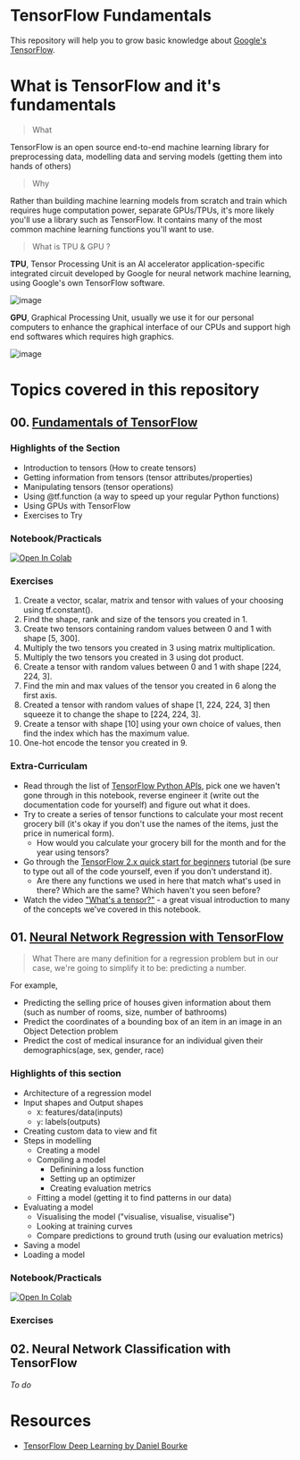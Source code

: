 # TensorFlow Fundamentals

This repository will help you to grow basic knowledge about [Google's TensorFlow](https://www.tensorflow.org/).

# What is TensorFlow and it's fundamentals

> What

TensorFlow is an open source end-to-end machine learning library for preprocessing data, modelling data and serving models (getting them into hands of others)

> Why

Rather than building machine learning models from scratch and train which requires huge computation power, separate GPUs/TPUs, it's more likely you'll use a library such as TensorFlow. It contains many of the most common machine learning functions you'll want to use.

> What is TPU & GPU ?

**TPU**, Tensor Processing Unit is an AI accelerator application-specific integrated circuit developed by Google for neural network machine learning, using Google's own TensorFlow software.

![image](https://user-images.githubusercontent.com/29537875/195336643-81229c04-a774-4a18-8c88-54291f6ca3e6.png)

**GPU**, Graphical Processing Unit, usually we use it for our personal computers to enhance the graphical interface of our CPUs and support high end softwares which requires high graphics.

![image](https://user-images.githubusercontent.com/29537875/195337734-82537f2d-ecce-4e38-be97-4ae07039f647.png)

# Topics covered in this repository

## 00. [Fundamentals of TensorFlow](https://github.com/SaketMunda/tensorflow-fundamentals/blob/master/00_tensorflow_fundamentals.ipynb)

### Highlights of the Section

* Introduction to tensors (How to create tensors)
* Getting information from tensors (tensor attributes/properties)
* Manipulating tensors (tensor operations)
* Using @tf.function (a way to speed up your regular Python functions)
* Using GPUs with TensorFlow
* Exercises to Try

### Notebook/Practicals

[![Open In Colab](https://colab.research.google.com/assets/colab-badge.svg)](https://colab.research.google.com/github/SaketMunda/tensorflow-fundamentals/blob/master/00_tensorflow_fundamentals.ipynb)

### Exercises

1. Create a vector, scalar, matrix and tensor with values of your choosing using tf.constant().
2. Find the shape, rank and size of the tensors you created in 1.
3. Create two tensors containing random values between 0 and 1 with shape [5, 300].
4. Multiply the two tensors you created in 3 using matrix multiplication.
5. Multiply the two tensors you created in 3 using dot product.
6. Create a tensor with random values between 0 and 1 with shape [224, 224, 3].
7. Find the min and max values of the tensor you created in 6 along the first axis.
8. Created a tensor with random values of shape [1, 224, 224, 3] then squeeze it to change the shape to [224, 224, 3].
9. Create a tensor with shape [10] using your own choice of values, then find the index which has the maximum value.
10. One-hot encode the tensor you created in 9.

### Extra-Curriculam

* Read through the list of [TensorFlow Python APIs](https://www.tensorflow.org/api_docs/python/), pick one we haven't gone through in this notebook, reverse engineer it (write out the documentation code for yourself) and figure out what it does.
* Try to create a series of tensor functions to calculate your most recent grocery bill (it's okay if you don't use the names of the items, just the price in numerical form).
  - How would you calculate your grocery bill for the month and for the year using tensors?
* Go through the [TensorFlow 2.x quick start for beginners](https://www.tensorflow.org/tutorials/quickstart/beginner) tutorial (be sure to type out all of the code yourself, even if you don't understand it).
  - Are there any functions we used in here that match what's used in there? Which are the same? Which haven't you seen before?
* Watch the video ["What's a tensor?"](https://www.youtube.com/watch?v=f5liqUk0ZTw) - a great visual introduction to many of the concepts we've covered in this notebook.

## 01. [Neural Network Regression with TensorFlow](https://github.com/SaketMunda/tensorflow-fundamentals/blob/master/01_neural_network_regression_in_tensorflow.ipynb) 

> What
There are many definition for a regression problem but in our case, we're going to simplify it to be: predicting a number.

For example,
* Predicting the selling price of houses given information about them (such as number of rooms, size, number of bathrooms)
* Predict the coordinates of a bounding box of an item in an image in an Object Detection problem
* Predict the cost of medical insurance for an individual given their demographics(age, sex, gender, race)

### Highlights of this section

* Architecture of a regression model
* Input shapes and Output shapes
  - `X`: features/data(inputs)
  - `y`: labels(outputs)
* Creating custom data to view and fit
* Steps in modelling
  - Creating a model
  - Compiling a model
    - Definining a loss function
    - Setting up an optimizer
    - Creating evaluation metrics
  - Fitting a model (getting it to find patterns in our data)
* Evaluating a model
  - Visualising the model ("visualise, visualise, visualise")
  - Looking at training curves
  - Compare predictions to ground truth (using our evaluation metrics)
* Saving a model
* Loading a model

### Notebook/Practicals

[![Open In Colab](https://colab.research.google.com/assets/colab-badge.svg)](https://colab.research.google.com/github/SaketMunda/tensorflow-fundamentals/blob/master/01_neural_network_regression_in_tensorflow.ipynb)

### Exercises

## 02. Neural Network Classification with TensorFlow

*To do*

# Resources

* [TensorFlow Deep Learning by Daniel Bourke](https://dev.mrdbourke.com/tensorflow-deep-learning)

